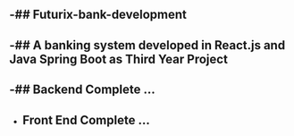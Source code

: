-## Futurix-bank-development
-
-## A banking system developed in React.js and Java Spring Boot as Third Year Project
-
-## Backend Complete ...
-
- ## Front End Complete ...
